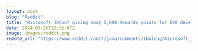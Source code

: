 ```yaml
---
layout: post
blog: "Reddit"
title: "Microsoft JDConf giving away 5,000 Rewards points for 600 developers"
date: 2024-03-26T22:36:07Z
image: images/reddit.png
remote_url: "https://www.reddit.com/r/java/comments/1boleug/microsoft_jdconf_giving_away_5000_rewards_points/"
---
```

